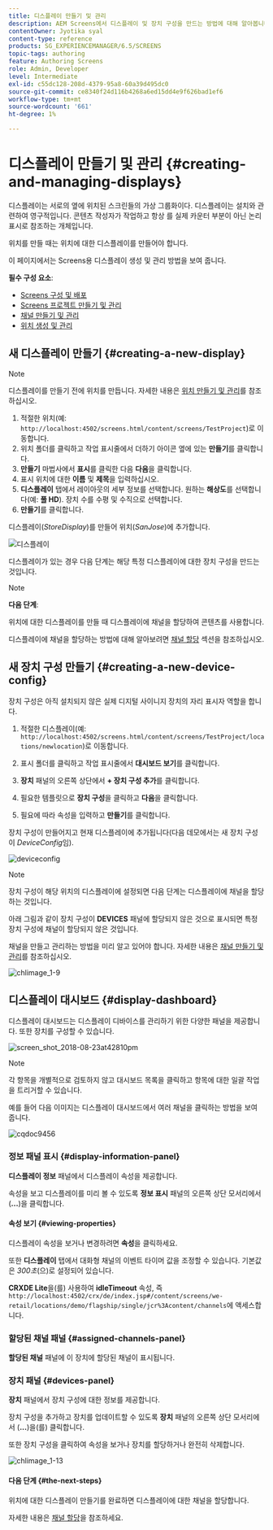 ```yaml
---
title: 디스플레이 만들기 및 관리
description: AEM Screens에서 디스플레이 및 장치 구성을 만드는 방법에 대해 알아봅니다. 또한 디스플레이 대시보드에 대해서도 알아봅니다.
contentOwner: Jyotika syal
content-type: reference
products: SG_EXPERIENCEMANAGER/6.5/SCREENS
topic-tags: authoring
feature: Authoring Screens
role: Admin, Developer
level: Intermediate
exl-id: c55dc128-208d-4379-95a8-60a39d495dc0
source-git-commit: ce8340f24d116b4268a6ed15dd4e9f626bad1ef6
workflow-type: tm+mt
source-wordcount: '661'
ht-degree: 1%

---
```


# 디스플레이 만들기 및 관리 {#creating-and-managing-displays}

디스플레이는 서로의 옆에 위치된 스크린들의 가상 그룹화이다. 디스플레이는 설치와 관련하여 영구적입니다. 콘텐츠 작성자가 작업하고 항상 를 실제 카운터 부분이 아닌 논리 표시로 참조하는 개체입니다.

위치를 만들 때는 위치에 대한 디스플레이를 만들어야 합니다.

이 페이지에서는 Screens용 디스플레이 생성 및 관리 방법을 보여 줍니다.

**필수 구성 요소**:

* [Screens 구성 및 배포](configuring-screens-introduction.md)
* [Screens 프로젝트 만들기 및 관리](creating-a-screens-project.md)
* [채널 만들기 및 관리](managing-channels.md)
* [위치 생성 및 관리](managing-locations.md)

## 새 디스플레이 만들기 {#creating-a-new-display}

>[!NOTE]
>
>디스플레이를 만들기 전에 위치를 만듭니다. 자세한 내용은 [위치 만들기 및 관리](managing-locations.md)를 참조하십시오.

1. 적절한 위치(예: `http://localhost:4502/screens.html/content/screens/TestProject`)로 이동합니다.
1. 위치 폴더를 클릭하고 작업 표시줄에서 더하기 아이콘 옆에 있는 **만들기**&#x200B;를 클릭합니다.
1. **만들기** 마법사에서 **표시**&#x200B;를 클릭한 다음 **다음**&#x200B;을 클릭합니다.
1. 표시 위치에 대한 **이름** 및 **제목**&#x200B;을 입력하십시오.
1. **디스플레이** 탭에서 레이아웃의 세부 정보를 선택합니다. 원하는 **해상도**&#x200B;를 선택합니다(예: **풀 HD**). 장치 수를 수평 및 수직으로 선택합니다.
1. **만들기**&#x200B;를 클릭합니다.

디스플레이(*StoreDisplay*)를 만들어 위치(*SanJose*)에 추가합니다.

![디스플레이](assets/display.gif)

디스플레이가 있는 경우 다음 단계는 해당 특정 디스플레이에 대한 장치 구성을 만드는 것입니다.

>[!NOTE]
>
>**다음 단계**:
>
>위치에 대한 디스플레이를 만들 때 디스플레이에 채널을 할당하여 콘텐츠를 사용합니다.
>
>디스플레이에 채널을 할당하는 방법에 대해 알아보려면 [채널 할당](channel-assignment.md) 섹션을 참조하십시오.

## 새 장치 구성 만들기 {#creating-a-new-device-config}

장치 구성은 아직 설치되지 않은 실제 디지털 사이니지 장치의 자리 표시자 역할을 합니다.

1. 적절한 디스플레이(예: `http://localhost:4502/screens.html/content/screens/TestProject/locations/newlocation`)로 이동합니다.
1. 표시 폴더를 클릭하고 작업 표시줄에서 **대시보드 보기**&#x200B;를 클릭합니다.
1. **장치** 패널의 오른쪽 상단에서 **+ 장치 구성 추가**&#x200B;를 클릭합니다.

1. 필요한 템플릿으로 **장치 구성**&#x200B;을 클릭하고 **다음**&#x200B;을 클릭합니다.

1. 필요에 따라 속성을 입력하고 **만들기**&#x200B;를 클릭합니다.

장치 구성이 만들어지고 현재 디스플레이에 추가됩니다(다음 데모에서는 새 장치 구성이 *DeviceConfig*&#x200B;임).

![deviceconfig](assets/deviceconfig.gif)

>[!NOTE]
>
>장치 구성이 해당 위치의 디스플레이에 설정되면 다음 단계는 디스플레이에 채널을 할당하는 것입니다.
>
>아래 그림과 같이 장치 구성이 **DEVICES** 패널에 할당되지 않은 것으로 표시되면 특정 장치 구성에 채널이 할당되지 않은 것입니다.
>
>채널을 만들고 관리하는 방법을 미리 알고 있어야 합니다. 자세한 내용은 [채널 만들기 및 관리](managing-channels.md)를 참조하십시오.

![chlimage_1-9](assets/chlimage_1-9.png)

## 디스플레이 대시보드 {#display-dashboard}

디스플레이 대시보드는 디스플레이 디바이스를 관리하기 위한 다양한 패널을 제공합니다. 또한 장치를 구성할 수 있습니다.

![screen_shot_2018-08-23at42810pm](assets/screen_shot_2018-08-23at42810pm.png)

>[!NOTE]
>
>각 항목을 개별적으로 검토하지 않고 대시보드 목록을 클릭하고 항목에 대한 일괄 작업을 트리거할 수 있습니다.
>
>예를 들어 다음 이미지는 디스플레이 대시보드에서 여러 채널을 클릭하는 방법을 보여 줍니다.

![cqdoc9456](assets/cqdoc9456.gif)

### 정보 패널 표시 {#display-information-panel}

**디스플레이 정보** 패널에서 디스플레이 속성을 제공합니다.

속성을 보고 디스플레이를 미리 볼 수 있도록 **정보 표시** 패널의 오른쪽 상단 모서리에서 (**...**)을 클릭합니다.


#### 속성 보기 {#viewing-properties}

디스플레이 속성을 보거나 변경하려면 **속성**&#x200B;을 클릭하세요.

또한 **디스플레이** 탭에서 대화형 채널의 이벤트 타이머 값을 조정할 수 있습니다. 기본값은 *300초*(으)로 설정되어 있습니다.

**CRXDE Lite**&#x200B;을(를) 사용하여 **idleTimeout** 속성, 즉 `http://localhost:4502/crx/de/index.jsp#/content/screens/we-retail/locations/demo/flagship/single/jcr%3Acontent/channels`에 액세스합니다.


### 할당된 채널 패널 {#assigned-channels-panel}

**할당된 채널** 패널에 이 장치에 할당된 채널이 표시됩니다.


### 장치 패널 {#devices-panel}

**장치** 패널에서 장치 구성에 대한 정보를 제공합니다.

장치 구성을 추가하고 장치를 업데이트할 수 있도록 **장치** 패널의 오른쪽 상단 모서리에서 (**...**)을(를) 클릭합니다.

또한 장치 구성을 클릭하여 속성을 보거나 장치를 할당하거나 완전히 삭제합니다.

![chlimage_1-13](assets/chlimage_1-13.png)

#### 다음 단계 {#the-next-steps}

위치에 대한 디스플레이 만들기를 완료하면 디스플레이에 대한 채널을 할당합니다.

자세한 내용은 [채널 할당](channel-assignment.md)을 참조하세요.
